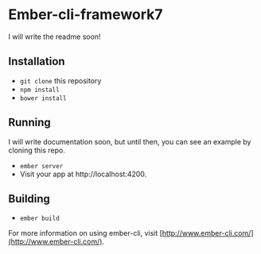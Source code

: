 # Ember-cli-framework7

I will write the readme soon!

## Installation

* `git clone` this repository
* `npm install`
* `bower install`

## Running

I will write documentation soon, but until then, you can see an example
by cloning this repo.

* `ember server`
* Visit your app at http://localhost:4200.

## Building

* `ember build`

For more information on using ember-cli, visit [http://www.ember-cli.com/](http://www.ember-cli.com/).
